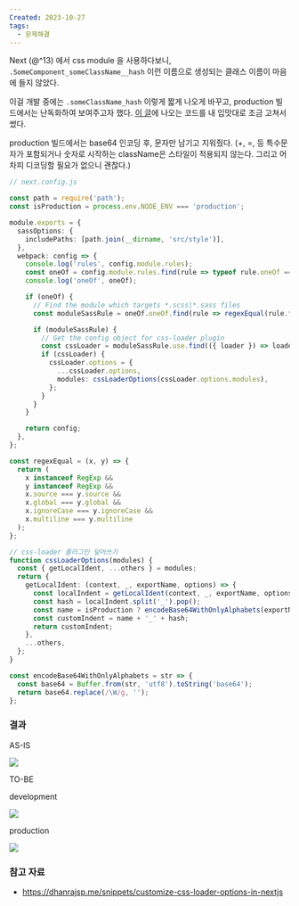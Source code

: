 ```yaml
---
Created: 2023-10-27
tags:
  - 문제해결
---
```

Next (@^13) 에서 css module 을 사용하다보니, `.SomeComponent_someClassName__hash` 이런 이름으로 생성되는 클래스 이름이 마음에 들지 않았다.

이걸 개발 중에는 `.someClassName_hash` 이렇게 짧게 나오게 바꾸고, production 빌드에서는 난독화하여 보여주고자 했다. [이 글](https://dhanrajsp.me/snippets/customize-css-loader-options-in-nextjs)에 나오는 코드를 내 입맛대로 조금 고쳐서 썼다.

production 빌드에서는 base64 인코딩 후, 문자만 남기고 지워줬다. (+, =, 등 특수문자가 포함되거나 숫자로 시작하는 className은 스타일이 적용되지 않는다. 그리고 어차피 디코딩할 필요가 없으니 괜찮다.)

```ts
// next.config.js

const path = require('path');
const isProduction = process.env.NODE_ENV === 'production';

module.exports = {
  sassOptions: {
    includePaths: [path.join(__dirname, 'src/style')],
  },
  webpack: config => {
    console.log('rules', config.module.rules);
    const oneOf = config.module.rules.find(rule => typeof rule.oneOf === 'object');
    console.log('oneOf', oneOf);

    if (oneOf) {
      // Find the module which targets *.scss|*.sass files
      const moduleSassRule = oneOf.oneOf.find(rule => regexEqual(rule.test, /\.module\.(scss|sass)$/));

      if (moduleSassRule) {
        // Get the config object for css-loader plugin
        const cssLoader = moduleSassRule.use.find(({ loader }) => loader.includes('/css-loader/'));
        if (cssLoader) {
          cssLoader.options = {
            ...cssLoader.options,
            modules: cssLoaderOptions(cssLoader.options.modules),
          };
        }
      }
    }

    return config;
  },
};

const regexEqual = (x, y) => {
  return (
    x instanceof RegExp &&
    y instanceof RegExp &&
    x.source === y.source &&
    x.global === y.global &&
    x.ignoreCase === y.ignoreCase &&
    x.multiline === y.multiline
  );
};

// css-loader 플러그인 덮어쓰기
function cssLoaderOptions(modules) {
  const { getLocalIdent, ...others } = modules;
  return {
    getLocalIdent: (context, _, exportName, options) => {
      const localIndent = getLocalIdent(context, _, exportName, options);
      const hash = localIndent.split('_').pop();
      const name = isProduction ? encodeBase64WithOnlyAlphabets(exportName) : exportName;
      const customIndent = name + '_' + hash;
      return customIndent;
    },
    ...others,
  };
}

const encodeBase64WithOnlyAlphabets = str => {
  const base64 = Buffer.from(str, 'utf8').toString('base64');
  return base64.replace(/\W/g, '');
};
```

### 결과

AS-IS

![](https://velog.velcdn.com/images/johnyworld/post/fc2364be-ad66-457b-9656-5e4eb1f76a44/image.png)

TO-BE

development

![](https://velog.velcdn.com/images/johnyworld/post/2a23cb1f-18b1-4938-97fd-9c136090e5e0/image.png)

production

![](https://velog.velcdn.com/images/johnyworld/post/cc2eafc8-8dd2-449a-a829-e0796db51890/image.png)


### 참고 자료

- https://dhanrajsp.me/snippets/customize-css-loader-options-in-nextjs